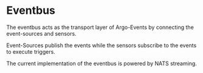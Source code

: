 # Eventbus

The eventbus acts as the transport layer of Argo-Events by connecting the event-sources and sensors.

Event-Sources publish the events while the sensors subscribe to the events to execute triggers.

The current implementation of the eventbus is powered by NATS streaming.

